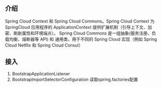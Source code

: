 ## 介绍
Spring Cloud Context 和 Spring Cloud Commons。Spring Cloud Context 为 SpringCloud 应用程序的 ApplicationContext 提供扩展机制（引导上下文、加密、刷新属性和环境端点）。
Spring Cloud Commons 是一组抽象(服务注册、负载均衡、熔断器等 API) 和 通用类，用于不同的 Spring Cloud 实现（例如 Spring Cloud Netflix 和 Spring Cloud Consul）

## 接入
1. BootstrapApplicationListener
2. BootstrapImportSelectorConfiguration 读取spring.factories配置

## 
